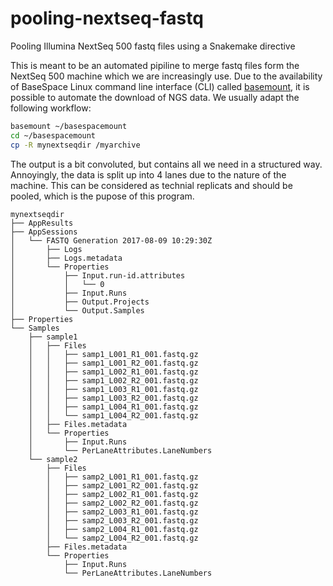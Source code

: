 # pooling-nextseq-fastq
Pooling Illumina NextSeq 500 fastq files using a Snakemake directive

This is meant to be an automated pipiline to merge fastq files form the NextSeq 500 machine which we 
are increasingly use. 
Due to the availability of BaseSpace Linux command line interface (CLI) called [basemount](https://help.basespace.illumina.com/articles/descriptive/introduction-to-basemount), it is possible to automate the download
of NGS data. We usually adapt the following workflow:

```bash
basemount ~/basespacemount
cd ~/basespacemount
cp -R mynextseqdir /myarchive
```

The output is a bit convoluted, but contains all we need in a structured way.
Annoyingly, the data is split up into 4 lanes due to the nature of the machine. This can be considered as technial replicats and should be pooled, which is the pupose of this program.


    mynextseqdir
    ├── AppResults
    ├── AppSessions
    │   └── FASTQ Generation 2017-08-09 10:29:30Z
    │       ├── Logs
    │       ├── Logs.metadata
    │       └── Properties
    │           ├── Input.run-id.attributes
    │           │   └── 0
    │           ├── Input.Runs
    │           ├── Output.Projects
    │           └── Output.Samples
    ├── Properties
    └── Samples
        ├── sample1
        │   ├── Files
        │   │   ├── samp1_L001_R1_001.fastq.gz
        │   │   ├── samp1_L001_R2_001.fastq.gz
        │   │   ├── samp1_L002_R1_001.fastq.gz
        │   │   ├── samp1_L002_R2_001.fastq.gz
        │   │   ├── samp1_L003_R1_001.fastq.gz
        │   │   ├── samp1_L003_R2_001.fastq.gz
        │   │   ├── samp1_L004_R1_001.fastq.gz
        │   │   └── samp1_L004_R2_001.fastq.gz
        │   ├── Files.metadata
        │   └── Properties
        │       ├── Input.Runs
        │       └── PerLaneAttributes.LaneNumbers
        └── sample2
            ├── Files
            │   ├── samp2_L001_R1_001.fastq.gz
            │   ├── samp2_L001_R2_001.fastq.gz
            │   ├── samp2_L002_R1_001.fastq.gz
            │   ├── samp2_L002_R2_001.fastq.gz
            │   ├── samp2_L003_R1_001.fastq.gz
            │   ├── samp2_L003_R2_001.fastq.gz
            │   ├── samp2_L004_R1_001.fastq.gz
            │   └── samp2_L004_R2_001.fastq.gz
            ├── Files.metadata
            └── Properties
                ├── Input.Runs
                └── PerLaneAttributes.LaneNumbers
